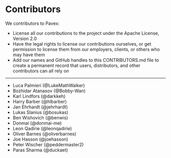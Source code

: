 # Contributors

We contributors to Pavex:

- License all our contributions to the project under the Apache License, Version 2.0
- Have the legal rights to license our contributions ourselves, or get permission to license them from our employers, clients, or others who may have them
- Add our names and GitHub handles to this CONTRIBUTORS.md file to create a permanent record that users, distributors, and other contributors can all rely on

---

- Luca Palmieri (@LukeMathWalker)
- Bozhidar Atanasov (@Bobby-Wan)
- Karl Lindfors (@darkkeh)
- Harry Barber (@hlbarber)
- Jan Ehrhardt (@jehrhardt)
- Lukas Slanius (@bosukas)
- Ben Wishovich (@benwis)
- Donmai (@donmai-me)
- Leon Qadirie (@leonqadirie)
- Oliver Barnes (@oliverbarnes)
- Joe Hasson (@joehasson)
- Peter Wischer (@peddermaster2)
- Paras Sharma (@duckaet)
